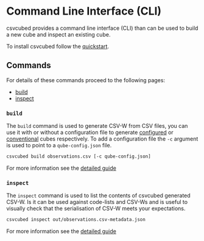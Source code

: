 # Command Line Interface (CLI)

csvcubed provides a command line interface (CLI) than can be used to build a new cube and inspect an existing cube.

To install csvcubed follow the [quickstart](installation.md).

## Commands

For details of these commands proceed to the following pages:

* [build](../guides/command-line/build-command.md)
* [inspect](../guides/command-line/inspect-command.md)

### `build`

The `build` command is used to generate CSV-W from CSV files, you can use it with or without a configuration file to generate [configured](../guides/configuration/qube-config.md) or [conventional](../guides/configuration/convention.md) cubes respectively. To add a configuration file the `-c` argument is used to point to a `qube-config.json` file.

```bash
csvcubed build observations.csv [-c qube-config.json]
```

For more information see the [detailed guide](../guides/command-line/build-command.md)

### `inspect`

The `inspect` command is used to list the contents of csvcubed generated CSV-W. Is it can be used against code-lists and CSV-Ws and is useful to visually check that the serialisation of CSV-W meets your expectations.

```bash
csvcubed inspect out/observations.csv-metadata.json
```

For more information see the [detailed guide](../guides/command-line/inspect-command.md)
